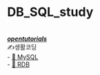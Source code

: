 # DB_SQL_study

<br>
<b><i><ins>opentutorials</ins></i></b><br>
✍️생활코딩<br>
- <A href="https://opentutorials.org/course/3161"> 🔗 MySQL </A><br>
- <A href="https://opentutorials.org/course/3883"> 🔗 RDB </A><br><br>

